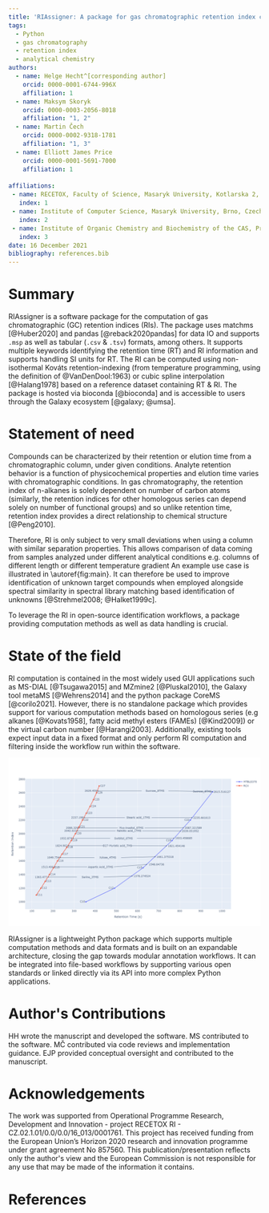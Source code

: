 ```yaml
---
title: 'RIAssigner: A package for gas chromatographic retention index calculation'
tags:
  - Python
  - gas chromatography
  - retention index
  - analytical chemistry
authors:
  - name: Helge Hecht^[corresponding author]
    orcid: 0000-0001-6744-996X
    affiliation: 1
  - name: Maksym Skoryk
    orcid: 0000-0003-2056-8018
    affiliation: "1, 2"
  - name: Martin Čech
    orcid: 0000-0002-9318-1781
    affiliation: "1, 3"
  - name: Elliott James Price
    orcid: 0000-0001-5691-7000
    affiliation: 1

affiliations:
 - name: RECETOX, Faculty of Science, Masaryk University, Kotlarska 2, Brno 60200, Czech Republic
   index: 1
 - name: Institute of Computer Science, Masaryk University, Brno, Czech Republic
   index: 2
 - name: Institute of Organic Chemistry and Biochemistry of the CAS, Prague, Czech Republic
   index: 3
date: 16 December 2021
bibliography: references.bib
---
```


# Summary

RIAssigner is a software package for the computation of gas chromatographic (GC) retention indices (RIs).
The package uses matchms [@Huber2020] and pandas [@reback2020pandas] for data IO and supports `.msp` as well as tabular (`.csv` & `.tsv`) formats, among others.
It supports multiple keywords identifying the retention time (RT) and RI information and supports handling SI units for RT.
The RI can be computed using non-isothermal Kováts retention-indexing (from temperature programming, using the definition of @VanDenDool:1963) or cubic spline interpolation [@Halang1978] based on a reference dataset containing RT & RI.
The package is hosted via bioconda [@bioconda] and is accessible to users through the Galaxy ecosystem [@galaxy; @umsa].

# Statement of need
Compounds can be characterized by their retention or elution time from a chromatographic column, under given conditions.
Analyte retention behavior is a function of physicochemical properties and elution time varies with chromatographic conditions.
In gas chromatography, the retention index of n-alkanes is solely dependent on number of carbon atoms (similarly, the retention indices for other homologous series can depend solely on number of functional groups) and so unlike retention time, retention index provides a direct relationship to chemical structure [@Peng2010].

Therefore, RI is only subject to very small deviations when using a column with similar separation properties. This allows comparison of data coming from samples analyzed under different analytical conditions e.g. columns of different length or different temperature gradient
An example use case is illustrated in \autoref{fig:main}.
It can therefore be used to improve identification of unknown target compounds when employed alongside spectral similarity in spectral library matching based identification of unknowns [@Strehmel2008; @Halket1999c].

To leverage the RI in open-source identification workflows, a package providing computation methods as well as data handling is crucial.

# State of the field
RI computation is contained in the most widely used GUI applications such as MS-DIAL [@Tsugawa2015] and MZmine2 [@Pluskal2010], the Galaxy tool metaMS [@Wehrens2014] and the python package CoreMS [@corilo2021].
However, there is no standalone package which provides support for various computation methods based on homologous series (e.g alkanes [@Kovats1958], fatty acid methyl esters (FAMEs) [@Kind2009]) or the virtual carbon number [@Harangi2003].
Additionally, existing tools expect input data in a fixed format and only perform RI computation and filtering inside the workflow run within the software.

![Example mapping of RI between two experiments with differing chromatographic setup. The markers denote the positions of reference compounds while the arrows indicate the RT and RI values of chemical compounds measured as standards via [@rcx_metabolomics] and identified in the study conducted in [@Weidt2016].\label{fig:main}](images/method_comparison_v2.png)

RIAssigner is a lightweight Python package which supports multiple computation methods and data formats and is built on an expandable architecture, closing the gap towards modular annotation workflows.
It can be integrated into file-based workflows by supporting various open standards or linked directly via its API into more complex Python applications.

# Author's Contributions
HH wrote the manuscript and developed the software.
MS contributed to the software.
MČ contributed via code reviews and implementation guidance.
EJP provided conceptual oversight and contributed to the manuscript.

# Acknowledgements
The work was supported from Operational Programme Research, Development and Innovation - project RECETOX RI - CZ.02.1.01/0.0/0.0/16_013/0001761.
This project has received funding from the European Union’s Horizon 2020 research and innovation programme under grant agreement No 857560.
This publication/presentation reflects only the author's view and the European Commission is not responsible for any use that may be made of the information it contains.

# References
